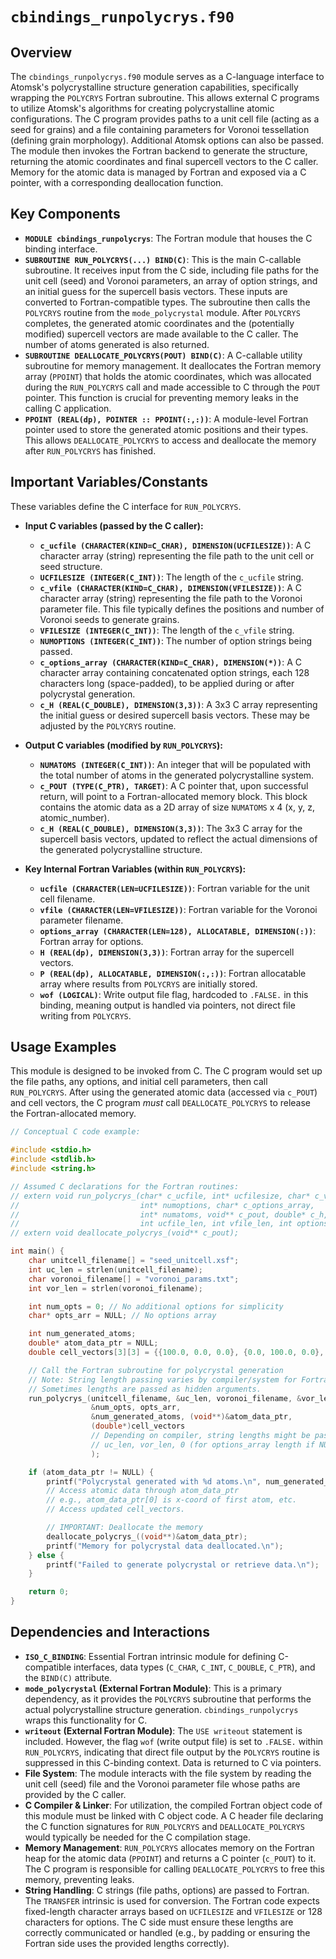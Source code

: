 # `cbindings_runpolycrys.f90`

## Overview

The `cbindings_runpolycrys.f90` module serves as a C-language interface to Atomsk's polycrystalline structure generation capabilities, specifically wrapping the `POLYCRYS` Fortran subroutine. This allows external C programs to utilize Atomsk's algorithms for creating polycrystalline atomic configurations. The C program provides paths to a unit cell file (acting as a seed for grains) and a file containing parameters for Voronoi tessellation (defining grain morphology). Additional Atomsk options can also be passed. The module then invokes the Fortran backend to generate the structure, returning the atomic coordinates and final supercell vectors to the C caller. Memory for the atomic data is managed by Fortran and exposed via a C pointer, with a corresponding deallocation function.

## Key Components

- **`MODULE cbindings_runpolycrys`**: The Fortran module that houses the C binding interface.
- **`SUBROUTINE RUN_POLYCRYS(...) BIND(C)`**: This is the main C-callable subroutine. It receives input from the C side, including file paths for the unit cell (seed) and Voronoi parameters, an array of option strings, and an initial guess for the supercell basis vectors. These inputs are converted to Fortran-compatible types. The subroutine then calls the `POLYCRYS` routine from the `mode_polycrystal` module. After `POLYCRYS` completes, the generated atomic coordinates and the (potentially modified) supercell vectors are made available to the C caller. The number of atoms generated is also returned.
- **`SUBROUTINE DEALLOCATE_POLYCRYS(POUT) BIND(C)`**: A C-callable utility subroutine for memory management. It deallocates the Fortran memory array (`PPOINT`) that holds the atomic coordinates, which was allocated during the `RUN_POLYCRYS` call and made accessible to C through the `POUT` pointer. This function is crucial for preventing memory leaks in the calling C application.
- **`PPOINT (REAL(dp), POINTER :: PPOINT(:,:))`**: A module-level Fortran pointer used to store the generated atomic positions and their types. This allows `DEALLOCATE_POLYCRYS` to access and deallocate the memory after `RUN_POLYCRYS` has finished.

## Important Variables/Constants

These variables define the C interface for `RUN_POLYCRYS`.

*   **Input C variables (passed by the C caller):**
    - **`c_ucfile (CHARACTER(KIND=C_CHAR), DIMENSION(UCFILESIZE))`**: A C character array (string) representing the file path to the unit cell or seed structure.
    - **`UCFILESIZE (INTEGER(C_INT))`**: The length of the `c_ucfile` string.
    - **`c_vfile (CHARACTER(KIND=C_CHAR), DIMENSION(VFILESIZE))`**: A C character array (string) representing the file path to the Voronoi parameter file. This file typically defines the positions and number of Voronoi seeds to generate grains.
    - **`VFILESIZE (INTEGER(C_INT))`**: The length of the `c_vfile` string.
    - **`NUMOPTIONS (INTEGER(C_INT))`**: The number of option strings being passed.
    - **`c_options_array (CHARACTER(KIND=C_CHAR), DIMENSION(*))`**: A C character array containing concatenated option strings, each 128 characters long (space-padded), to be applied during or after polycrystal generation.
    - **`c_H (REAL(C_DOUBLE), DIMENSION(3,3))`**: A 3x3 C array representing the initial guess or desired supercell basis vectors. These may be adjusted by the `POLYCRYS` routine.

*   **Output C variables (modified by `RUN_POLYCRYS`):**
    - **`NUMATOMS (INTEGER(C_INT))`**: An integer that will be populated with the total number of atoms in the generated polycrystalline system.
    - **`c_POUT (TYPE(C_PTR), TARGET)`**: A C pointer that, upon successful return, will point to a Fortran-allocated memory block. This block contains the atomic data as a 2D array of size `NUMATOMS` x 4 (x, y, z, atomic_number).
    - **`c_H (REAL(C_DOUBLE), DIMENSION(3,3))`**: The 3x3 C array for the supercell basis vectors, updated to reflect the actual dimensions of the generated polycrystalline structure.

*   **Key Internal Fortran Variables (within `RUN_POLYCRYS`):**
    - **`ucfile (CHARACTER(LEN=UCFILESIZE))`**: Fortran variable for the unit cell filename.
    - **`vfile (CHARACTER(LEN=VFILESIZE))`**: Fortran variable for the Voronoi parameter filename.
    - **`options_array (CHARACTER(LEN=128), ALLOCATABLE, DIMENSION(:))`**: Fortran array for options.
    - **`H (REAL(dp), DIMENSION(3,3))`**: Fortran array for the supercell vectors.
    - **`P (REAL(dp), ALLOCATABLE, DIMENSION(:,:))`**: Fortran allocatable array where results from `POLYCRYS` are initially stored.
    - **`wof (LOGICAL)`**: Write output file flag, hardcoded to `.FALSE.` in this binding, meaning output is handled via pointers, not direct file writing from `POLYCRYS`.

## Usage Examples

This module is designed to be invoked from C. The C program would set up the file paths, any options, and initial cell parameters, then call `RUN_POLYCRYS`. After using the generated atomic data (accessed via `c_POUT`) and cell vectors, the C program *must* call `DEALLOCATE_POLYCRYS` to release the Fortran-allocated memory.

```c
// Conceptual C code example:

#include <stdio.h>
#include <stdlib.h>
#include <string.h>

// Assumed C declarations for the Fortran routines:
// extern void run_polycrys_(char* c_ucfile, int* ucfilesize, char* c_vfile, int* vfilesize,
//                           int* numoptions, char* c_options_array,
//                           int* numatoms, void** c_pout, double* c_h,
//                           int ucfile_len, int vfile_len, int options_len); // Actual string lengths
// extern void deallocate_polycrys_(void** c_pout);

int main() {
    char unitcell_filename[] = "seed_unitcell.xsf";
    int uc_len = strlen(unitcell_filename);
    char voronoi_filename[] = "voronoi_params.txt";
    int vor_len = strlen(voronoi_filename);

    int num_opts = 0; // No additional options for simplicity
    char* opts_arr = NULL; // No options array

    int num_generated_atoms;
    double* atom_data_ptr = NULL;
    double cell_vectors[3][3] = {{100.0, 0.0, 0.0}, {0.0, 100.0, 0.0}, {0.0, 0.0, 100.0}}; // Initial large box

    // Call the Fortran subroutine for polycrystal generation
    // Note: String length passing varies by compiler/system for Fortran C bindings.
    // Sometimes lengths are passed as hidden arguments.
    run_polycrys_(unitcell_filename, &uc_len, voronoi_filename, &vor_len,
                  &num_opts, opts_arr,
                  &num_generated_atoms, (void**)&atom_data_ptr,
                  (double*)cell_vectors
                  // Depending on compiler, string lengths might be passed here explicitly
                  // uc_len, vor_len, 0 (for options_array length if NULL)
                  );

    if (atom_data_ptr != NULL) {
        printf("Polycrystal generated with %d atoms.\n", num_generated_atoms);
        // Access atomic data through atom_data_ptr
        // e.g., atom_data_ptr[0] is x-coord of first atom, etc.
        // Access updated cell_vectors.

        // IMPORTANT: Deallocate the memory
        deallocate_polycrys_((void**)&atom_data_ptr);
        printf("Memory for polycrystal data deallocated.\n");
    } else {
        printf("Failed to generate polycrystal or retrieve data.\n");
    }

    return 0;
}
```

## Dependencies and Interactions

- **`ISO_C_BINDING`**: Essential Fortran intrinsic module for defining C-compatible interfaces, data types (`C_CHAR`, `C_INT`, `C_DOUBLE`, `C_PTR`), and the `BIND(C)` attribute.
- **`mode_polycrystal` (External Fortran Module)**: This is a primary dependency, as it provides the `POLYCRYS` subroutine that performs the actual polycrystalline structure generation. `cbindings_runpolycrys` wraps this functionality for C.
- **`writeout` (External Fortran Module)**: The `USE writeout` statement is included. However, the flag `wof` (write output file) is set to `.FALSE.` within `RUN_POLYCRYS`, indicating that direct file output by the `POLYCRYS` routine is suppressed in this C-binding context. Data is returned to C via pointers.
- **File System**: The module interacts with the file system by reading the unit cell (seed) file and the Voronoi parameter file whose paths are provided by the C caller.
- **C Compiler & Linker**: For utilization, the compiled Fortran object code of this module must be linked with C object code. A C header file declaring the C function signatures for `RUN_POLYCRYS` and `DEALLOCATE_POLYCRYS` would typically be needed for the C compilation stage.
- **Memory Management**: `RUN_POLYCRYS` allocates memory on the Fortran heap for the atomic data (`PPOINT`) and returns a C pointer (`c_POUT`) to it. The C program is responsible for calling `DEALLOCATE_POLYCRYS` to free this memory, preventing leaks.
- **String Handling**: C strings (file paths, options) are passed to Fortran. The `TRANSFER` intrinsic is used for conversion. The Fortran code expects fixed-length character arrays based on `UCFILESIZE` and `VFILESIZE` or 128 characters for options. The C side must ensure these lengths are correctly communicated or handled (e.g., by padding or ensuring the Fortran side uses the provided lengths correctly).
